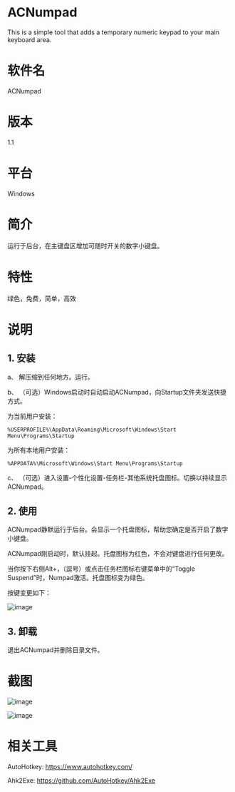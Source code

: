 # ACNumpad
This is a simple tool that adds a temporary numeric keypad to your main keyboard area.

# 软件名

ACNumpad

# 版本

1.1

# 平台

Windows

# 简介

运行于后台，在主键盘区增加可随时开关的数字小键盘。

# 特性

绿色，免费，简单，高效

# 说明

## 1. 安装

a、 解压缩到任何地方。运行。

b、 （可选）Windows启动时自动启动ACNumpad，向Startup文件夹发送快捷方式。

为当前用户安装：
```
%USERPROFILE%\AppData\Roaming\Microsoft\Windows\Start Menu\Programs\Startup
```
为所有本地用户安装：
```
%APPDATA%\Microsoft\Windows\Start Menu\Programs\Startup
```

c、 （可选）进入设置-个性化设置-任务栏-其他系统托盘图标。切换以持续显示ACNumpad。

## 2. 使用

ACNumpad静默运行于后台。会显示一个托盘图标，帮助您确定是否开启了数字小键盘。

ACNumpad刚启动时，默认挂起。托盘图标为红色，不会对键盘进行任何更改。

当你按下右侧Alt+，（逗号）或点击任务栏图标右键菜单中的“Toggle Suspend”时，Numpad激活。托盘图标变为绿色。

按键变更如下：

![image](https://user-images.githubusercontent.com/54497232/167413009-dc0d30ec-b7c3-4919-85da-c5b8b00b6fba.png)


## 3. 卸载

退出ACNumpad并删除目录文件。

# 截图

![image](https://user-images.githubusercontent.com/54497232/167413255-97e595f9-1737-4eb3-9895-1504a766f3a2.png)

![image](https://user-images.githubusercontent.com/54497232/167415198-5a6bb9a2-6332-4c58-a2e6-04ca28a98848.png)

# 相关工具

AutoHotkey: https://www.autohotkey.com/

Ahk2Exe: https://github.com/AutoHotkey/Ahk2Exe

